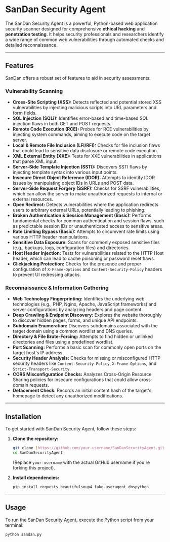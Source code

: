 # SanDan Security Agent

The SanDan Security Agent is a powerful, Python-based web application security scanner designed for comprehensive **ethical hacking** and **penetration testing**. It helps security professionals and researchers identify a wide range of common web vulnerabilities through automated checks and detailed reconnaissance.

---

## Features

SanDan offers a robust set of features to aid in security assessments:

### Vulnerability Scanning
* **Cross-Site Scripting (XSS):** Detects reflected and potential stored XSS vulnerabilities by injecting malicious scripts into URL parameters and form fields.
* **SQL Injection (SQLi):** Identifies error-based and time-based SQL injection flaws in both GET and POST requests.
* **Remote Code Execution (RCE):** Probes for RCE vulnerabilities by injecting system commands, aiming to execute code on the target server.
* **Local & Remote File Inclusion (LFI/RFI):** Checks for file inclusion flaws that could lead to sensitive data disclosure or remote code execution.
* **XML External Entity (XXE):** Tests for XXE vulnerabilities in applications that parse XML input.
* **Server-Side Template Injection (SSTI):** Discovers SSTI flaws by injecting template syntax into various input points.
* **Insecure Direct Object Reference (IDOR):** Attempts to identify IDOR issues by manipulating object IDs in URLs and POST data.
* **Server-Side Request Forgery (SSRF):** Checks for SSRF vulnerabilities, which can allow the server to make unauthorized requests to internal or external resources.
* **Open Redirect:** Detects vulnerabilities where the application redirects users to arbitrary external URLs, potentially leading to phishing.
* **Broken Authentication & Session Management (Basic):** Performs fundamental checks for common authentication and session flaws, such as predictable session IDs or unauthenticated access to sensitive areas.
* **Rate Limiting Bypass (Basic):** Attempts to circumvent rate limits using various HTTP header manipulations.
* **Sensitive Data Exposure:** Scans for commonly exposed sensitive files (e.g., backups, logs, configuration files) and directories.
* **Host Header Injection:** Tests for vulnerabilities related to the HTTP Host header, which can lead to cache poisoning or password reset flaws.
* **Clickjacking Protection:** Checks for the presence and proper configuration of `X-Frame-Options` and `Content-Security-Policy` headers to prevent UI redressing attacks.

### Reconnaissance & Information Gathering
* **Web Technology Fingerprinting:** Identifies the underlying web technologies (e.g., PHP, Nginx, Apache, JavaScript frameworks) and server configurations by analyzing headers and page content.
* **Deep Crawling & Endpoint Discovery:** Explores the website thoroughly to discover hidden pages, forms, and unique API endpoints.
* **Subdomain Enumeration:** Discovers subdomains associated with the target domain using a common wordlist and DNS queries.
* **Directory & File Brute-Forcing:** Attempts to find hidden or unlinked directories and files using a predefined wordlist.
* **Port Scanning:** Performs a basic scan for commonly open ports on the target host's IP address.
* **Security Header Analysis:** Checks for missing or misconfigured HTTP security headers like `Content-Security-Policy`, `X-Frame-Options`, and `Strict-Transport-Security`.
* **CORS Misconfiguration Checks:** Analyzes Cross-Origin Resource Sharing policies for insecure configurations that could allow cross-domain requests.
* **Defacement Check:** Records an initial content hash of the target's homepage to detect any unauthorized modifications.

---

## Installation

To get started with SanDan Security Agent, follow these steps:

1.  **Clone the repository:**
    ```bash
    git clone [https://github.com/your-username/SanDanSecurityAgent.git](https://github.com/your-username/SanDanSecurityAgent.git)
    cd SanDanSecurityAgent
    ```
    (Replace `your-username` with the actual GitHub username if you're forking this project).

2.  **Install dependencies:**
    ```bash
    pip install requests beautifulsoup4 fake-useragent dnspython
    ```

---

## Usage

To run the SanDan Security Agent, execute the Python script from your terminal:

```bash
python sandan.py
